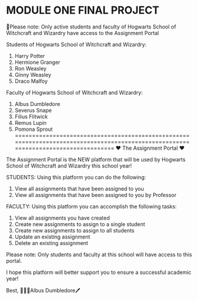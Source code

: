 MODULE ONE FINAL PROJECT
===================================================================================================================================
📌Please note: Only active students and faculty of Hogwarts School of Witchcraft and Wizardry have access to the Assignment Portal

Students of Hogwarts School of Witchcraft and Wizardry:
1) Harry Potter
2) Hermione Granger
3) Ron Weasley
4) Ginny Weasley
5) Draco Malfoy

Faculty of Hogwarts School of Witchcraft and Wizardry:
1) Albus Dumbledore
2) Severus Snape
3) Filius Flitwick
4) Remus Lupin
5) Pomona Sprout
===================================================================================================================================
❤️ The Assignment Portal ❤️

The Assignment Portal is the NEW platform that will be used by Hogwarts School of Witchcraft and Wizardry this school year!

STUDENTS:
Using this platform you can do the following:
1) View all assignments that have been assigned to you 
2) View all assignments that have been assigned to you by Professor 

FACULTY:
Using this platform you can accomplish the following tasks:
1) View all assignments you have created
2) Create new assignments to assign to a single student
3) Create new assignments to assign to all students
4) Update an existing assignment
5) Delete an existing assignment 

Please note: Only students and faculty at this school will have access to this portal. 

I hope this platform will better support you to ensure a successful academic year!

Best, 
🧙🏼‍♂️Albus Dumbledore🖊

